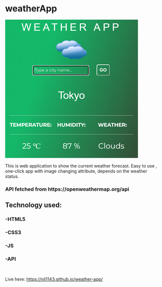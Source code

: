 # weatherApp

<img class="items-center" src="/img/weather-image.png">

This is web application to show the current weather forecast. 
Easy to use , one-click app with image changing attribute, depends on the weather status.

<h3>API fetched from https://openweathermap.org/api</h3>

<h2>Technology used:</h2>
<h3>-HTML5</h3>
<h3>-CSS3</h3>
<h3>-JS</h3>
<h3>-API</h3>

<br>

Live here: <a>https://nil1143.github.io/weather-app/</a>



